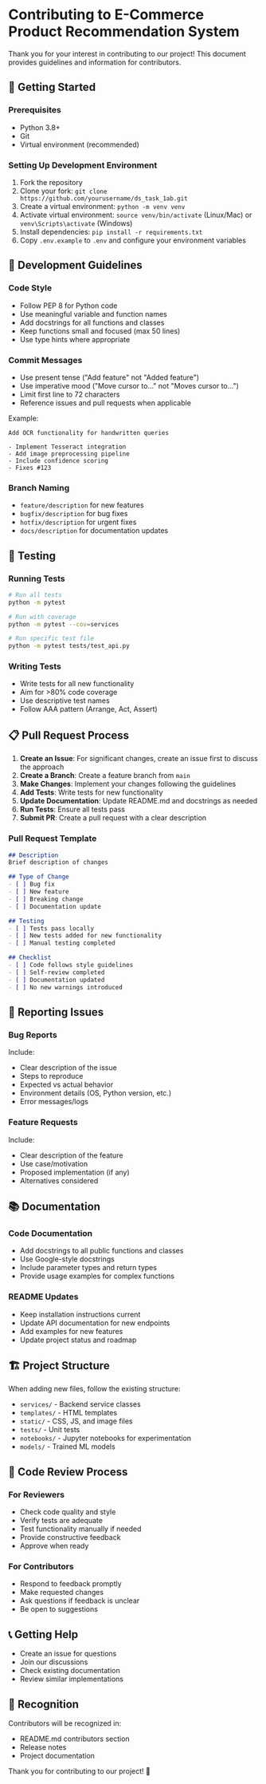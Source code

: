 # Contributing to E-Commerce Product Recommendation System

Thank you for your interest in contributing to our project! This document provides guidelines and information for contributors.

## 🚀 Getting Started

### Prerequisites
- Python 3.8+
- Git
- Virtual environment (recommended)

### Setting Up Development Environment
1. Fork the repository
2. Clone your fork: `git clone https://github.com/yourusername/ds_task_1ab.git`
3. Create a virtual environment: `python -m venv venv`
4. Activate virtual environment: `source venv/bin/activate` (Linux/Mac) or `venv\Scripts\activate` (Windows)
5. Install dependencies: `pip install -r requirements.txt`
6. Copy `.env.example` to `.env` and configure your environment variables

## 📝 Development Guidelines

### Code Style
- Follow PEP 8 for Python code
- Use meaningful variable and function names
- Add docstrings for all functions and classes
- Keep functions small and focused (max 50 lines)
- Use type hints where appropriate

### Commit Messages
- Use present tense ("Add feature" not "Added feature")
- Use imperative mood ("Move cursor to..." not "Moves cursor to...")
- Limit first line to 72 characters
- Reference issues and pull requests when applicable

Example:
```
Add OCR functionality for handwritten queries

- Implement Tesseract integration
- Add image preprocessing pipeline
- Include confidence scoring
- Fixes #123
```

### Branch Naming
- `feature/description` for new features
- `bugfix/description` for bug fixes
- `hotfix/description` for urgent fixes
- `docs/description` for documentation updates

## 🧪 Testing

### Running Tests
```bash
# Run all tests
python -m pytest

# Run with coverage
python -m pytest --cov=services

# Run specific test file
python -m pytest tests/test_api.py
```

### Writing Tests
- Write tests for all new functionality
- Aim for >80% code coverage
- Use descriptive test names
- Follow AAA pattern (Arrange, Act, Assert)

## 📋 Pull Request Process

1. **Create an Issue**: For significant changes, create an issue first to discuss the approach
2. **Create a Branch**: Create a feature branch from `main`
3. **Make Changes**: Implement your changes following the guidelines
4. **Add Tests**: Write tests for new functionality
5. **Update Documentation**: Update README.md and docstrings as needed
6. **Run Tests**: Ensure all tests pass
7. **Submit PR**: Create a pull request with a clear description

### Pull Request Template
```markdown
## Description
Brief description of changes

## Type of Change
- [ ] Bug fix
- [ ] New feature
- [ ] Breaking change
- [ ] Documentation update

## Testing
- [ ] Tests pass locally
- [ ] New tests added for new functionality
- [ ] Manual testing completed

## Checklist
- [ ] Code follows style guidelines
- [ ] Self-review completed
- [ ] Documentation updated
- [ ] No new warnings introduced
```

## 🐛 Reporting Issues

### Bug Reports
Include:
- Clear description of the issue
- Steps to reproduce
- Expected vs actual behavior
- Environment details (OS, Python version, etc.)
- Error messages/logs

### Feature Requests
Include:
- Clear description of the feature
- Use case/motivation
- Proposed implementation (if any)
- Alternatives considered

## 📚 Documentation

### Code Documentation
- Add docstrings to all public functions and classes
- Use Google-style docstrings
- Include parameter types and return types
- Provide usage examples for complex functions

### README Updates
- Keep installation instructions current
- Update API documentation for new endpoints
- Add examples for new features
- Update project status and roadmap

## 🏗 Project Structure

When adding new files, follow the existing structure:
- `services/` - Backend service classes
- `templates/` - HTML templates
- `static/` - CSS, JS, and image files
- `tests/` - Unit tests
- `notebooks/` - Jupyter notebooks for experimentation
- `models/` - Trained ML models

## 🤝 Code Review Process

### For Reviewers
- Check code quality and style
- Verify tests are adequate
- Test functionality manually if needed
- Provide constructive feedback
- Approve when ready

### For Contributors
- Respond to feedback promptly
- Make requested changes
- Ask questions if feedback is unclear
- Be open to suggestions

## 📞 Getting Help

- Create an issue for questions
- Join our discussions
- Check existing documentation
- Review similar implementations

## 🙏 Recognition

Contributors will be recognized in:
- README.md contributors section
- Release notes
- Project documentation

Thank you for contributing to our project! 🎉

